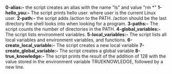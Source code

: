 **0-alias:-** the script creates an alias with the name "ls" and value "rm *"
**1-hello_you:-** The script prints hello user. where user is the current Linux user.
**2-path:-** the script adds /action to the PATH. /action should be the last directory the shell looks into when looking for a program.
**3-paths:-** The script counts the number of directories in the PATH.
**4-global_variables:-** The script lists environment variables.
**5-local_variables:-** The script lists all local variables and environment variables, and functions.
**6-create_local_variable:-** The script creates a new local variable
**7-create_global_variable:-** The script creates a global variable
**8-true_knowledge:-** The script prints the result of the addition of 128 with the value stored in the environment variable TRUEKNOWLEDGE, followed by a new line.
